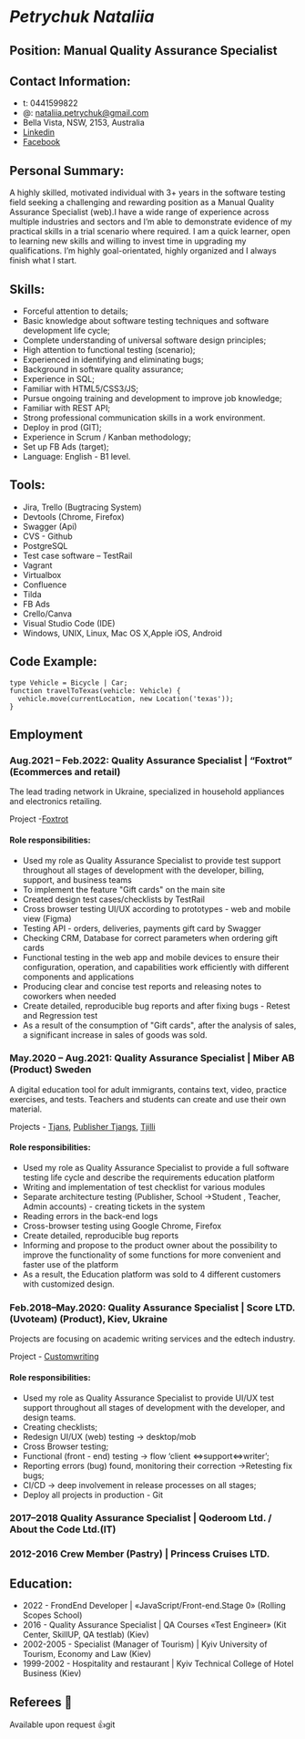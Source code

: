# *Petrychuk Nataliia*

## Position: **Manual Quality Assurance Specialist**

## Contact Information:

* t: 0441599822
* @: nataliia.petrychuk@gmail.com
* Bella Vista, NSW, 2153, Australia
* [Linkedin](https://www.linkedin.com/in/nataliia-petrychuk-4068bb56/)
* [Facebook](https://www.facebook.com/nataliia.petrychuk/)

## Personal Summary:
A highly skilled, motivated individual with 3+ years in the software testing field seeking a challenging and rewarding position as a Manual Quality Assurance Specialist (web).I have a wide range of experience across multiple industries and sectors and I’m able to demonstrate evidence of my practical skills in a trial scenario where required. I am a quick learner, open to learning new skills and willing to invest time in upgrading my qualifications. I’m highly goal-orientated, highly organized and I always finish what I start.

## Skills:
* Forceful attention to details;
* Basic knowledge about software testing techniques and software development life cycle;
* Complete understanding of universal software design principles;
* High attention to functional testing (scenario);
* Experienced in identifying and eliminating bugs;
* Background in software quality assurance;
* Experience in SQL;
* Familiar with HTML5/CSS3/JS;
* Pursue ongoing training and development to improve job knowledge;
* Familiar with REST API;
* Strong professional communication skills in a work environment.
* Deploy in prod (GIT);
* Experience in Scrum / Kanban methodology;
* Set up FB Ads (target);
* Language: English - B1 level.

## Tools:
* Jira, Trello (Bugtracing System)
* Devtools (Chrome, Firefox)
* Swagger (Api)
* CVS - Github
* PostgreSQL
* Test case software – TestRail
* Vagrant
* Virtualbox
* Confluence
* Tilda
* FB Ads
* Crello/Canva
* Visual Studio Code (IDE)
* Windows, UNIX, Linux, Mac OS X,Apple iOS, Android

## Code Example:
```
type Vehicle = Bicycle | Car;
function travelToTexas(vehicle: Vehicle) {
  vehicle.move(currentLocation, new Location('texas'));
}
```
## Employment
### Aug.2021 – Feb.2022: **Quality Assurance Specialist** | “Foxtrot” (Ecommerces and retail)
The lead trading network in Ukraine, specialized in household appliances and electronics
retailing.

Project -[Foxtrot](https://www.foxtrot.com.ua/)
#### Role responsibilities:
* Used my role as Quality Assurance Specialist to provide test support throughout all stages of development with the developer, billing, support, and business teams
* To implement the feature "Gift cards" on the main site
* Created design test cases/checklists by TestRail
* Сross browser testing UI/UX according to prototypes - web and mobile view (Figma)
* Testing API - orders, deliveries, paуments gift card by Swagger
* Checking CRM, Database for correct parameters when ordering gift cards
* Functional testing in the web app and mobile devices to ensure their configuration, operation, and capabilities work efficiently with different components and applications
* Producing clear and concise test reports and releasing notes to coworkers when needed
* Create detailed, reproducible bug reports and after fixing bugs - Retest and Regression test
* As a result of the consumption of "Gift cards", after the analysis of sales, a significant increase in sales of goods was sold.
### May.2020 – Aug.2021: **Quality Assurance Specialist** | Miber AB (Product) Sweden
A digital education tool for adult immigrants, contains text, video, practice exercises, and
tests. Teachers and students can create and use their own material.

Projects - [Tjans](https://tjangs.se/), [Publisher Tjangs](https://publisher.tjangs.se/), [Tjilli](https://tjilli.com/)
#### Role responsibilities:
* Used my role as Quality Assurance Specialist to provide a full software testing life cycle and describe the requirements education platform
* Writing and implementation of test checklist for various modules
* Separate architecture testing (Publisher, School ->Student , Teacher, Admin accounts) - creating tickets in the system
* Reading errors in the back-end logs
* Cross-browser testing using Google Chrome, Firefox
* Create detailed, reproducible bug reports
* Informing and propose to the product owner about the possibility to improve the functionality of some functions for more convenient and faster use of the platform
* As a result, the Education platform was sold to 4 different customers with customized design.
### Feb.2018–May.2020: **Quality Assurance Specialist** | Score LTD. (Uvoteam) (Product), Kiev, Ukraine
Projects are focusing on academic writing services and the edtech industry.

Project - [Customwriting](https://customwritings.com/)
#### Role responsibilities:
* Used my role as Quality Assurance Specialist to provide UI/UX test support throughout all stages of development with the developer, and design teams.
* Creating checklists;
* Redesign UI/UX (web) testing -> desktop/mob
* Cross Browser testing;
* Functional (front - end) testing -> flow ‘client ⇔support⇔writer’;
* Reporting errors (bug) found, monitoring their correction ->Retesting fix bugs;
* CI/CD -> deep involvement in release processes on all stages;
* Deploy all projects in production - Git
### 2017–2018 **Quality Assurance Specialist** | Qoderoom Ltd. / About the Code Ltd.(IT)
### 2012-2016 **Crew Member (Pastry)** | Princess Cruises LTD.

## Education:
* 2022 - FrondEnd Developer | «JavaScript/Front-end.Stage 0» (Rolling Scopes School)
* 2016 - Quality Assurance Specialist | QA Courses «Test Engineer» (Kit Center, SkillUP, QA testlab) (Kiev)
* 2002-2005 - Specialist (Manager of Tourism) | Kyiv University of Tourism, Economy and Law (Kiev)
* 1999-2002 - Hospitality and restaurant | Kyiv Technical College of Hotel Business (Kiev)

## Referees :speech_balloon:
Available upon request :+1:git
